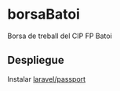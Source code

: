 # borsaBatoi
Borsa de treball del CIP FP Batoi

## Despliegue
Instalar [laravel/passport](https://laravel.com/docs/5.8/passport)

